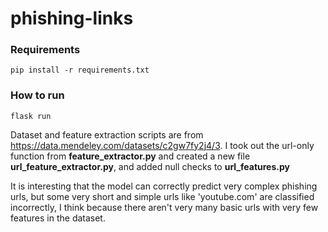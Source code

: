 # phishing-links

### Requirements
```
pip install -r requirements.txt
```

### How to run
```
flask run
```

Dataset and feature extraction scripts are from https://data.mendeley.com/datasets/c2gw7fy2j4/3. I took out the url-only function from **feature_extractor.py** and created a new file **url_feature_extractor.py**, and added null checks to **url_features.py**

It is interesting that the model can correctly predict very complex phishing urls, but some very short and simple urls like 'youtube.com' are classified incorrectly, I think because there aren't very many basic urls with very few features in the dataset.